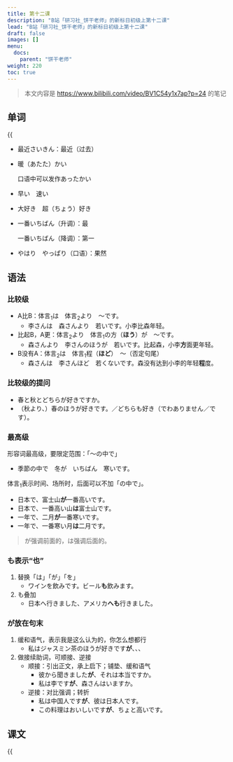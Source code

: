 ```yaml
---
title: 第十二课
description: "B站「研习社_饼干老师」的新标日初级上第十二课"
lead: "B站「研习社_饼干老师」的新标日初级上第十二课"
draft: false
images: []
menu:
  docs:
    parent: "饼干老师"
weight: 220
toc: true
---
```


> 本文内容是 https://www.bilibili.com/video/BV1C54y1x7ap?p=24 的笔记

## 单词

{{<audio src="https://tellyouwhat-static-1251995834.cos.ap-chongqing.myqcloud.com/audios/cs_danci/12第十二课.mp3">}}

- 最近さいきん：最近（过去）

- 暖（あたた）かい

    口语中可以发作あったかい

- 早い　速い

- 大好き　超（ちょう）好き

- 一番いちばん（升调）：最

  一番いちばん（降调）：第一

- やはり　やっぱり（口语）：果然


## 语法

### 比较级

- A比B：体言<sub>1</sub>は　体言<sub>2</sub>より　～です。
   - 李さんは　森さんより　若いです。小李比森年轻。
- 比起B，A更：体言<sub>2</sub>より　体言<sub>1</sub>の方（**ほう**）が　～です。
   - 森さんより　李さんのほうが　若いです。比起森，小李**方**面更年轻。
- B没有A：体言<sub>2</sub>は　体言<sub>1</sub>程（**ほど**）　～（否定句尾）
   - 森さんは　李さんほど　若くないです。森没有达到小李的年轻**程**度。

### 比较级的提问

- 春と秋とどちらが好きですか。　
- （秋より、）春のほうが好きです。／どちらも好き（でわありません／です）。

### 最高级

形容词最高级，要限定范围：「～の中で」

- 季節の中で　冬が　いちばん　寒いです。

体言<sub>1</sub>表示时间、场所时，后面可以不加「の中で」。
- 日本で、富士山**が**一番高いです。
- 日本で、一番高い山**は**富士山です。
- 一年で、二月**が**一番寒いです。
- 一年で、一番寒い月**は**二月です。
> が强调前面的，は强调后面的。

### も表示“也”

1. 替换「は」「が」「を」
   - ワインを飲みです。ビール**も**飲みます。
2. も叠加
   - 日本へ行きました、アメリカ**へも**行きました。

### が放在句末

1. 缓和语气，表示我是这么认为的，你怎么想都行
   - 私はジャスミン茶のほうが好きです**が**、、、
2. 做接续助词，可顺接、逆接
   - 顺接：引出正文，承上启下；铺垫、缓和语气
      - 彼から聞きました**が**、それは本当ですか。
      - 私は李です**が**、森さんはいますか。
   - 逆接：对比强调；转折
      - 私は中国人です**が**、彼は日本人です。
      - この料理はおいしいです**が**、ちょと高いです。

## 课文

{{<audio src="https://tellyouwhat-static-1251995834.cos.ap-chongqing.myqcloud.com/audios/cs_kewen/7-12课 新标日初级课文/Lesson12.mp3">}}
